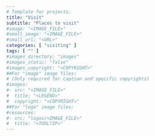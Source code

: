 ```yaml
---
# Template for projects.
title: "Visit"
subtitle: "Places to visit"
#image: "<IMAGE_FILE>"
#small_image: "<IMAGE_FILE>"
#small_url: "<URL>"
categories: [ "visiting" ]
tags: [ "" ]
#images_directory; "images"
#images_static: "false"
#images_copyright: "<COPYRIGHT>"
##For "image" image files:
# (Only required for caption and specific copyrights)
#images:
#- src: "<IMAGE_FILE>"
#  title: "<LEGEND>"
#  copyright: "<COPYRIGHT>"
##For "logo" image files:
#resources:
#- src: "logos/<IMAGE_FILE>"
#  title: "<TOOLTIP>"
---
```



